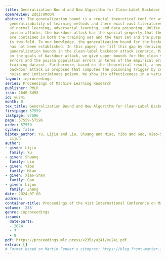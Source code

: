 ```yaml
---
title: Generalization Bound and New Algorithm for Clean-Label Backdoor Attack
openreview: ZdqiT0McON
abstract: The generalization bound is a crucial theoretical tool for assessing the
  generalizability of learning methods and there exist vast literatures on generalizability
  of normal learning, adversarial learning, and data poisoning. Unlike other data
  poison attacks, the backdoor attack has the special property that the poisoned triggers
  are contained in both the training set and the test set and the purpose of the attack
  is two-fold. To our knowledge, the generalization bound for the backdoor attack
  has not been established. In this paper, we fill this gap by deriving algorithm-independent
  generalization bounds in the clean-label backdoor attack scenario. Precisely, based
  on the goals of backdoor attack, we give upper bounds for the clean sample population
  errors and the poison population errors in terms of the empirical error on the poisoned
  training dataset. Furthermore, based on the theoretical result, a new clean-label
  backdoor attack is proposed that computes the poisoning trigger by combining adversarial
  noise and indiscriminate poison. We show its effectiveness in a variety of settings.
layout: inproceedings
series: Proceedings of Machine Learning Research
publisher: PMLR
issn: 2640-3498
id: yu24i
month: 0
tex_title: Generalization Bound and New Algorithm for Clean-Label Backdoor Attack
firstpage: 57559
lastpage: 57596
page: 57559-57596
order: 57559
cycles: false
bibtex_author: Yu, Lijia and Liu, Shuang and Miao, Yibo and Gao, Xiao-Shan and Zhang,
  Lijun
author:
- given: Lijia
  family: Yu
- given: Shuang
  family: Liu
- given: Yibo
  family: Miao
- given: Xiao-Shan
  family: Gao
- given: Lijun
  family: Zhang
date: 2024-07-08
address:
container-title: Proceedings of the 41st International Conference on Machine Learning
volume: '235'
genre: inproceedings
issued:
  date-parts:
  - 2024
  - 7
  - 8
pdf: https://proceedings.mlr.press/v235/yu24i/yu24i.pdf
extras: []
# Format based on Martin Fenner's citeproc: https://blog.front-matter.io/posts/citeproc-yaml-for-bibliographies/
---
```

